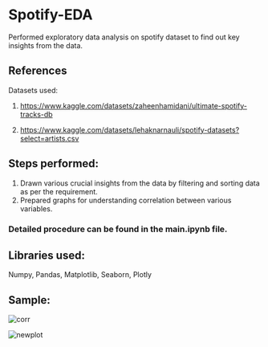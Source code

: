 # Spotify-EDA<br>
Performed exploratory data analysis on spotify dataset to find out key insights from the data.

## References<br>
Datasets used:<br>
1. https://www.kaggle.com/datasets/zaheenhamidani/ultimate-spotify-tracks-db

2. https://www.kaggle.com/datasets/lehaknarnauli/spotify-datasets?select=artists.csv

## Steps performed:<br>
1. Drawn various crucial insights from the data by filtering and sorting data as per the requirement.
2. Prepared graphs for understanding correlation between various variables.

### Detailed procedure can be found in the main.ipynb file.

## Libraries used:<br>
Numpy, Pandas, Matplotlib, Seaborn, Plotly

## Sample:<br>

![corr](https://user-images.githubusercontent.com/79993232/222967059-660e2eba-caf2-42af-b3d9-db39a7ff0329.png)

![newplot](https://user-images.githubusercontent.com/79993232/222967510-fea212ca-d43f-42f6-9a25-7973f7477ee2.png)
